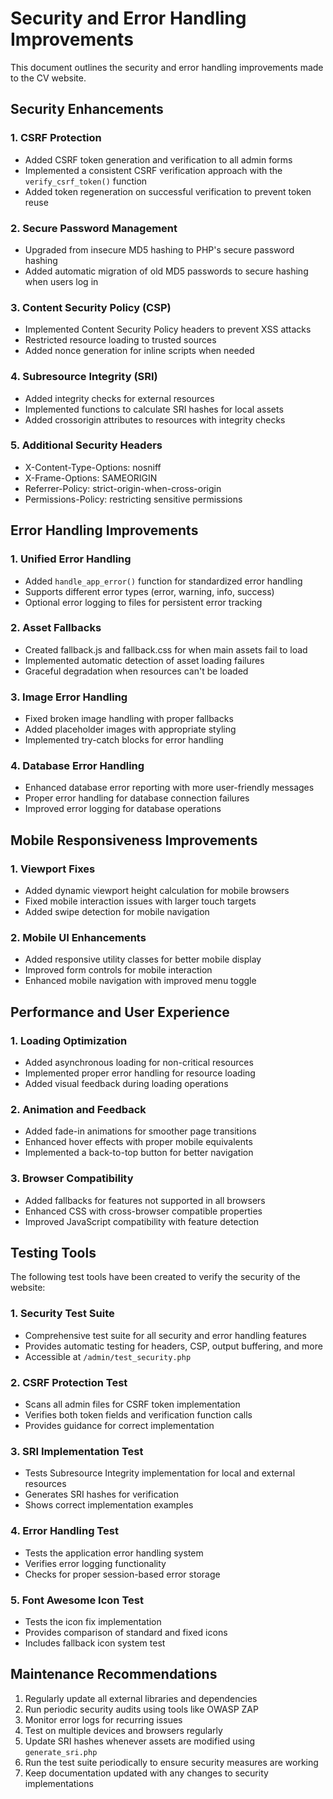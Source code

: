 # Security and Error Handling Improvements

This document outlines the security and error handling improvements made to the CV website.

## Security Enhancements

### 1. CSRF Protection

- Added CSRF token generation and verification to all admin forms
- Implemented a consistent CSRF verification approach with the `verify_csrf_token()` function
- Added token regeneration on successful verification to prevent token reuse

### 2. Secure Password Management

- Upgraded from insecure MD5 hashing to PHP's secure password hashing
- Added automatic migration of old MD5 passwords to secure hashing when users log in

### 3. Content Security Policy (CSP)

- Implemented Content Security Policy headers to prevent XSS attacks
- Restricted resource loading to trusted sources
- Added nonce generation for inline scripts when needed

### 4. Subresource Integrity (SRI)

- Added integrity checks for external resources
- Implemented functions to calculate SRI hashes for local assets
- Added crossorigin attributes to resources with integrity checks

### 5. Additional Security Headers

- X-Content-Type-Options: nosniff
- X-Frame-Options: SAMEORIGIN
- Referrer-Policy: strict-origin-when-cross-origin
- Permissions-Policy: restricting sensitive permissions

## Error Handling Improvements

### 1. Unified Error Handling

- Added `handle_app_error()` function for standardized error handling
- Supports different error types (error, warning, info, success)
- Optional error logging to files for persistent error tracking

### 2. Asset Fallbacks

- Created fallback.js and fallback.css for when main assets fail to load
- Implemented automatic detection of asset loading failures
- Graceful degradation when resources can't be loaded

### 3. Image Error Handling

- Fixed broken image handling with proper fallbacks
- Added placeholder images with appropriate styling
- Implemented try-catch blocks for error handling

### 4. Database Error Handling

- Enhanced database error reporting with more user-friendly messages
- Proper error handling for database connection failures
- Improved error logging for database operations

## Mobile Responsiveness Improvements

### 1. Viewport Fixes

- Added dynamic viewport height calculation for mobile browsers
- Fixed mobile interaction issues with larger touch targets
- Added swipe detection for mobile navigation

### 2. Mobile UI Enhancements

- Added responsive utility classes for better mobile display
- Improved form controls for mobile interaction
- Enhanced mobile navigation with improved menu toggle

## Performance and User Experience

### 1. Loading Optimization

- Added asynchronous loading for non-critical resources
- Implemented proper error handling for resource loading
- Added visual feedback during loading operations

### 2. Animation and Feedback

- Added fade-in animations for smoother page transitions
- Enhanced hover effects with proper mobile equivalents
- Implemented a back-to-top button for better navigation

### 3. Browser Compatibility

- Added fallbacks for features not supported in all browsers
- Enhanced CSS with cross-browser compatible properties
- Improved JavaScript compatibility with feature detection

## Testing Tools

The following test tools have been created to verify the security of the website:

### 1. Security Test Suite

- Comprehensive test suite for all security and error handling features
- Provides automatic testing for headers, CSP, output buffering, and more
- Accessible at `/admin/test_security.php`

### 2. CSRF Protection Test

- Scans all admin files for CSRF token implementation
- Verifies both token fields and verification function calls
- Provides guidance for correct implementation

### 3. SRI Implementation Test

- Tests Subresource Integrity implementation for local and external resources
- Generates SRI hashes for verification
- Shows correct implementation examples

### 4. Error Handling Test

- Tests the application error handling system
- Verifies error logging functionality
- Checks for proper session-based error storage

### 5. Font Awesome Icon Test

- Tests the icon fix implementation
- Provides comparison of standard and fixed icons
- Includes fallback icon system test

## Maintenance Recommendations

1. Regularly update all external libraries and dependencies
2. Run periodic security audits using tools like OWASP ZAP
3. Monitor error logs for recurring issues
4. Test on multiple devices and browsers regularly
5. Update SRI hashes whenever assets are modified using `generate_sri.php`
6. Run the test suite periodically to ensure security measures are working
7. Keep documentation updated with any changes to security implementations
